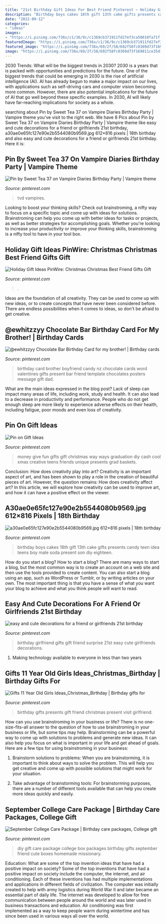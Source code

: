 ```yaml
---
title: "21st Birthday Gift Ideas For Best Friend Pinterest ~ Holiday Gift Ideas Pinwire: Christmas Christmas Best Friend Gifts Gift"
description: "Birthday boys cakes 18th gift 13th cake gifts presents candy teen idea teens boy male soda present son diy eighteen"
date: "2022-09-12"
categories:
- "ideas"
images:
- "https://i.pinimg.com/736x/c1/36/9c/c1369cb371911fd27ef3ca50010fa71f.jpg"
featuredImage: "https://i.pinimg.com/736x/c1/36/9c/c1369cb371911fd27ef3ca50010fa71f.jpg"
featured_image: "https://i.pinimg.com/736x/69/2f/58/692f58fc0369d73f169811ce35d1ea37.jpg"
image: "https://i.pinimg.com/736x/69/2f/58/692f58fc0369d73f169811ce35d1ea37.jpg"
---
```



2030 Trends: What will be the biggest trends in 2030?
2030 is a years that is packed with opportunities and predictions for the future. One of the biggest trends that could be emerging in 2030 is the rise of artificial intelligence (AI). AI has already begun to make a major impact on our lives, with applications such as self-driving cars and computer vision becoming more common. However, there are also potential implications for the future of AI that go well beyond these specific examples. In 2030, AI will likely have far-reaching implications for society as a whole.

	

		
searching about Pin by Sweet Tea 37 on Vampire Diaries Birthday Party | Vampire theme you've visit to the right web. We have 8 Pics about Pin by Sweet Tea 37 on Vampire Diaries Birthday Party | Vampire theme like easy and cute decorations for a friend or girlfriends 21st birthday, a30ae0e65fc127e90e2b5544080b9569.jpg 612×816 pixels | 18th birthday and also easy and cute decorations for a friend or girlfriends 21st birthday. Here it is:
		
    
## Pin By Sweet Tea 37 On Vampire Diaries Birthday Party | Vampire Theme

<img loading=lazy src="https://i.pinimg.com/736x/c3/eb/cc/c3ebccf6bb2bf209764cf477d6e7b8e0.jpg" onerror="this.onerror=null;this.src='https://tse4.mm.bing.net/th?id=OIP.2wllPpR2c5Q58AdNQatFmAHaKT&amp;pid=15.1';" alt="Pin by Sweet Tea 37 on Vampire Diaries Birthday Party | Vampire theme">

_Source: pinterest.com_

>tvd vampires. 

	

Looking to boost your thinking skills? Check out brainstroming, a nifty way to focus on a specific topic and come up with ideas for solutions. Brainstroming can help you come up with better ideas for tasks or projects, as well as better strategies for accomplishing goals. Whether you're looking to increase your productivity or improve your thinking skills, brainstroming is a nifty tool to have in your tool box.

    
## Holiday Gift Ideas PinWire: Christmas Christmas Best Friend Gifts Gift

<img loading=lazy src="https://i.pinimg.com/736x/c1/36/9c/c1369cb371911fd27ef3ca50010fa71f.jpg" onerror="this.onerror=null;this.src='https://tse4.mm.bing.net/th?id=OIP.buWuQPuYXYcNG_vgsc7MFgHaLF&amp;pid=15.1';" alt="Holiday Gift Ideas PinWire: Christmas Christmas Best Friend Gifts Gift">

_Source: pinterest.com_

>. 

	

Ideas are the foundation of all creativity. They can be used to come up with new ideas, or to create concepts that have never been considered before. There are endless possibilities when it comes to ideas, so don't be afraid to get creative.

    
## @ewhitzzyy Chocolate Bar Birthday Card For My Brother! | Birthday Cards

<img loading=lazy src="https://i.pinimg.com/736x/69/2f/58/692f58fc0369d73f169811ce35d1ea37.jpg" onerror="this.onerror=null;this.src='https://tse2.mm.bing.net/th?id=OIP.1A0MQLS5qylcz5UDqYe6AwHaKY&amp;pid=15.1';" alt="@ewhitzzyy Chocolate Bar Birthday Card for my brother! | Birthday cards">

_Source: pinterest.com_

>birthday card brother boyfriend candy nz chocolate cards word valentines gifts present bar friend template chocolates posters message gift dad. 

	

What are the main ideas expressed in the blog post?
Lack of sleep can impact many areas of life, including work, study and health. It can also lead to a decrease in productivity and performance. People who do not get enough sleep are more likely to experience adverse effects on their health, including fatigue, poor moods and even loss of creativity.

    
## Pin On Gift Ideas

<img loading=lazy src="https://i.pinimg.com/736x/50/67/77/5067771c71aa81cdf170fc404e595e99--cash-gifts-graduation-gifts.jpg" onerror="this.onerror=null;this.src='https://tse4.mm.bing.net/th?id=OIP.LMFM7Eh_g7X5sGHfflu9MQAAAA&amp;pid=15.1';" alt="Pin on Gift Ideas">

_Source: pinterest.com_

>money give fun gifts gift christmas way ways graduation diy cash cool xmas creative teens friends unique presents grad baskets. 

	

Conclusion: How does creativity play into art?
Creativity is an important aspect of art, and has been shown to play a role in the creation of beautiful pieces of art. However, the question remains: How does creativity affect art? In this article, we will explore how creativity can be used to improve art, and how it can have a positive effect on the viewer.

    
## A30ae0e65fc127e90e2b5544080b9569.jpg 612×816 Pixels | 18th Birthday

<img loading=lazy src="https://i.pinimg.com/originals/50/ef/d4/50efd4e20c54af532734c7c1273def97.jpg" onerror="this.onerror=null;this.src='https://tse4.mm.bing.net/th?id=OIP.iMVHek0mtlGM6PEvRL2yNAHaJ4&amp;pid=15.1';" alt="a30ae0e65fc127e90e2b5544080b9569.jpg 612×816 pixels | 18th birthday">

_Source: pinterest.com_

>birthday boys cakes 18th gift 13th cake gifts presents candy teen idea teens boy male soda present son diy eighteen. 

	

How do you start a blog?
How to start a blog? There are many ways to start a blog, but the most common way is to create an account on a web site and then use the tools provided to create content. You can also start a blog using an app, such as WordPress or Tumblr, or by writing articles on your own. The most important thing is that you have a sense of what you want your blog to achieve and what you think people will want to read.

    
## Easy And Cute Decorations For A Friend Or Girlfriends 21st Birthday

<img loading=lazy src="https://i.pinimg.com/736x/ce/66/49/ce6649a9d1dccc46c8539e3cd1b48c79--birthday-ideas-for-girlfriend-girlfriend-gift.jpg" onerror="this.onerror=null;this.src='https://tse1.mm.bing.net/th?id=OIP.E4HVbTf8b7TVLw5BsuFOVQHaJ3&amp;pid=15.1';" alt="easy and cute decorations for a friend or girlfriends 21st birthday">

_Source: pinterest.com_

>birthday girlfriend gifts gift friend surprise 21st easy cute girlfriends decorations. 

	

1. Making technology available to everyone in less than two years 

    
## Gifts 11 Year Old Girls Ideas_Christmas_Birthday | Birthday Gifts For

<img loading=lazy src="https://i.pinimg.com/736x/02/32/35/023235d0135f8e3b03137254dcecfc02.jpg" onerror="this.onerror=null;this.src='https://tse4.mm.bing.net/th?id=OIP.GbK2MgcDNp4vlTxCkkE9DwHaPG&amp;pid=15.1';" alt="Gifts 11 Year Old Girls Ideas_Christmas_Birthday | Birthday gifts for">

_Source: pinterest.com_

>birthday gifts presents gift friend christmas present visit girlfriend. 

	

How can you use brainstroming in your business or life?
There is no one-size-fits-all answer to the question of how to use brainstroming in your business or life, but some tips may help. Brainstorming can be a powerful way to come up with solutions to problems and generate new ideas. It can also help you focus on what is important in your life and get ahead of goals. Here are a few tips for using brainstroming in your business: 
1. Brainstorm solutions to problems: When you are brainstorming, it is important to think about ways to solve the problem. This will help you get creative and come up with possible solutions that might work for your situation. 

2. Take advantage of brainstorming tools: For brainstorming purposes, there are a number of different tools available that can help you create more ideas quickly and easily.

    
## September College Care Package | Birthday Care Packages, College Gift

<img loading=lazy src="https://i.pinimg.com/736x/05/93/49/0593493f9c30cc76f3d7d350c0d3e636.jpg" onerror="this.onerror=null;this.src='https://tse4.mm.bing.net/th?id=OIP.5k3wNwva1hP6z1IuosKOSQHaJ3&amp;pid=15.1';" alt="September College Care Package | Birthday care packages, College gift">

_Source: pinterest.com_

>diy gift care package college box packages birthday gifts september friend cute boxes homemade missionary. 

	

Education: What are some of the top invention ideas that have had a positive impact on society?
Some of the top inventions that have had a positive impact on society include the computer, the internet, and air conditioning. Each of these inventions has had multiple implementations and applications in different fields of civilization. The computer was initially created to help with army logistics during World War II and later became an essential part of daily life. The internet was developed to allow for free communication between people around the world and was later used in business transactions and education. Air conditioning was first implemented as a way to keep people warm during wintertime and has since been used in various ways all over the world.


